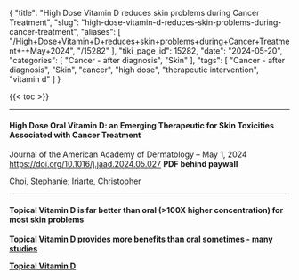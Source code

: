 {
    "title": "High Dose Vitamin D reduces skin problems during Cancer Treatment",
    "slug": "high-dose-vitamin-d-reduces-skin-problems-during-cancer-treatment",
    "aliases": [
        "/High+Dose+Vitamin+D+reduces+skin+problems+during+Cancer+Treatment+-+May+2024",
        "/15282"
    ],
    "tiki_page_id": 15282,
    "date": "2024-05-20",
    "categories": [
        "Cancer - after diagnosis",
        "Skin"
    ],
    "tags": [
        "Cancer - after diagnosis",
        "Skin",
        "cancer",
        "high dose",
        "therapeutic intervention",
        "vitamin d"
    ]
}


{{< toc >}}

---

#### High Dose Oral Vitamin D: an Emerging Therapeutic for Skin Toxicities Associated with Cancer Treatment

Journal of the American Academy of Dermatology – May 1, 2024 https://doi.org/10.1016/j.jaad.2024.05.027  **PDF behind paywall** 

Choi, Stephanie; Iriarte, Christopher

---

#### Topical Vitamin D is far better than oral (>100X higher concentration) for most skin problems

 **[Topical Vitamin D provides more benefits than oral sometimes - many studies](/posts/topical-vitamin-d-provides-more-benefits-than-oral-sometimes-many-studies)** 

 **[Topical Vitamin D](/posts/topical-vitamin-d)**